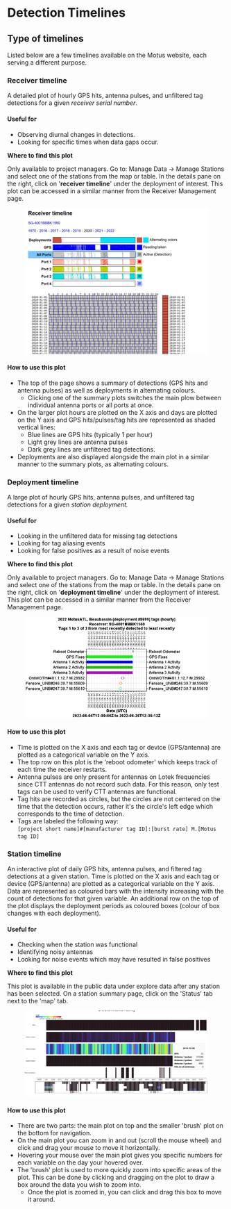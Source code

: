 # Detection Timelines

## Type of timelines

Listed below are a few timelines available on the Motus website, each serving a different purpose.&#x20;

### **Receiver timeline**

A detailed plot of hourly GPS hits, antenna pulses, and unfiltered tag detections for a given _receiver serial number_.&#x20;

#### Useful for

* Observing diurnal changes in detections.
* Looking for specific times when data gaps occur.

**Where to find this plot**

Only available to project managers. Go to: Manage Data -> Manage Stations and select one of the stations from the map or table. In the details pane on the right, click on '**receiver timeline**' under the deployment of interest. This plot can be accessed in a similar manner from the Receiver Management page.

<figure><img src="../.gitbook/assets/image (1).png" alt=""><figcaption></figcaption></figure>

#### How to use this plot

* The top of the page shows a summary of detections (GPS hits and antenna pulses) as well as deployments in alternating colours.&#x20;
  * Clicking one of the summary plots switches the main plow between individual antenna ports or all ports at once.
* On the larger plot hours are plotted on the X axis and days are plotted on the Y axis and GPS hits/pulses/tag hits are represented as shaded vertical lines:
  * Blue lines are GPS hits (typically 1 per hour)
  * Light grey lines are antenna pulses
  * Dark grey lines are unfiltered tag detections.
* Deployments are also displayed alongside the main plot in a similar manner to the summary plots, as alternating colours.

### **Deployment timeline**

A large plot of hourly GPS hits, antenna pulses, and unfiltered tag detections for a given _station deployment._&#x20;

#### Useful for

* Looking in the unfiltered data for missing tag detections&#x20;
* Looking for tag aliasing events
* Looking for false positives as a result of noise events

**Where to find this plot**

Only available to project managers. Go to: Manage Data -> Manage Stations and select one of the stations from the map or table. In the details pane on the right, click on '**deployment timeline**' under the deployment of interest. This plot can be accessed in a similar manner from the Receiver Management page.

<figure><img src="../.gitbook/assets/image (29).png" alt=""><figcaption></figcaption></figure>

#### How to use this plot

* Time is plotted on the X axis and each tag or device (GPS/antenna) are plotted as a categorical variable on the Y axis.&#x20;
* The top row on this plot is the 'reboot odometer' which keeps track of each time the receiver restarts.&#x20;
* Antenna pulses are only present for antennas on Lotek frequencies since CTT antennas do not record such data. For this reason, only test tags can be used to verify CTT antennas are functional.
* Tag hits are recorded as circles, but the circles are not centered on the time that the detection occurs, rather it's the circle's left edge which corresponds to the time of detection.
* Tags are labeled the following way: \
  `[project short name]#[manufacturer tag ID]:[burst rate] M.[Motus tag ID]`

### **Station timeline**

An interactive plot of daily GPS hits, antenna pulses, and filtered tag detections at a given station. Time is plotted on the X axis and each tag or device (GPS/antenna) are plotted as a categorical variable on the Y axis. Data are represented as coloured bars with the intensity increasing with the count of detections for that given variable. An additional row on the top of the plot displays the deployment periods as coloured boxes (colour of box changes with each deployment).

#### Useful for

* Checking when the station was functional
* Identifying noisy antennas
* Looking for noise events which may have resulted in false positives

**Where to find this plot**

This plot is available in the public data under explore data after any station has been selected. On a station summary page, click on the 'Status' tab next to the 'map' tab.

<figure><img src="../.gitbook/assets/image (6).png" alt=""><figcaption></figcaption></figure>

#### How to use this plot

* There are two parts: the main plot on top and the smaller 'brush' plot on the bottom for navigation.&#x20;
* On the main plot you can zoom in and out (scroll the mouse wheel) and click and drag your mouse to move it horizontally.&#x20;
* Hovering your mouse over the main plot gives you specific numbers for each variable on the day your hovered over.&#x20;
* The 'brush' plot is used to more quickly zoom into specific areas of the plot. This can be done by clicking and dragging on the plot to draw a box around the data you wish to zoom into.&#x20;
  * Once the plot is zoomed in, you can click and drag this box to move it around.
